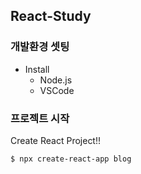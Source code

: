 ## React-Study

### 개발환경 셋팅
- Install
    - Node.js
    - VSCode


### 프로젝트 시작
Create React Project!!
``` bash
$ npx create-react-app blog
```